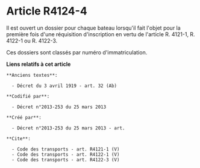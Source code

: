 # Article R4124-4

Il est ouvert un dossier pour chaque bateau lorsqu'il fait l'objet pour la première fois d'une réquisition d'inscription en
vertu de l'article R. 4121-1, R. 4122-1 ou R. 4122-3. 

Ces dossiers sont classés par numéro d'immatriculation.

**Liens relatifs à cet article**

	**Anciens textes**:

	  - Décret du 3 avril 1919 - art. 32 (Ab)

	**Codifié par**:

	  - Décret n°2013-253 du 25 mars 2013

	**Créé par**:

	  - Décret n°2013-253 du 25 mars 2013 - art.

	**Cite**:

	  - Code des transports - art. R4121-1 (V)
	  - Code des transports - art. R4122-1 (V)
	  - Code des transports - art. R4122-3 (V)
